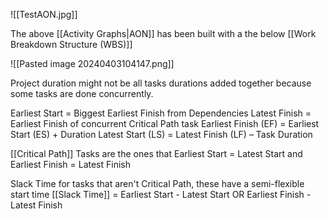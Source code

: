 ![[TestAON.jpg]]

The above  [[Activity Graphs|AON]] has been built with a the below [[Work Breakdown Structure (WBS)]]

![[Pasted image 20240403104147.png]]

Project duration might not be all tasks durations added together because some tasks are done concurrently.

Earliest Start = Biggest Earliest Finish from Dependencies
Latest Finish = Earliest Finish of concurrent Critical Path task
Earliest Finish (EF) = Earliest Start (ES) + Duration
Latest Start (LS) = Latest Finish (LF) – Task Duration

[[Critical Path]] Tasks are the ones that Earliest Start = Latest Start and Earliest Finish = Latest Finish

Slack Time for tasks that aren't Critical Path, these have a semi-flexible start time
[[Slack Time]] = Earliest Start - Latest Start OR Earliest Finish - Latest Finish



